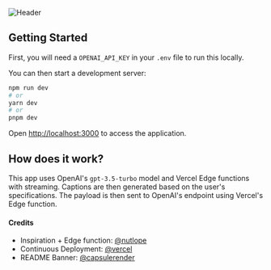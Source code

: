 ![Header](https://capsule-render.vercel.app/api?type=rect&color=gradient&text=%20%20captiongen%20%20&fontAlign=50&fontSize=50)


## Getting Started

First, you will need a `OPENAI_API_KEY` in your `.env` file to run this locally.

You can then start a development server:

```bash
npm run dev
# or
yarn dev
# or
pnpm dev
```

Open [http://localhost:3000](http://localhost:3000) to access the application.

## How does it work?

This app uses OpenAI's `gpt-3.5-turbo` model and Vercel Edge functions with streaming. Captions are then generated based on the user's specifications. The payload is then sent to OpenAI's endpoint using Vercel's Edge function.

#### Credits

- Inspiration + Edge function: [@nutlope](https://github.com/nutlope)
- Continuous Deployment: [@vercel](https://github.com/vercel)
- README Banner: [@capsulerender](https://github.com/kyechan99/capsule-render)
